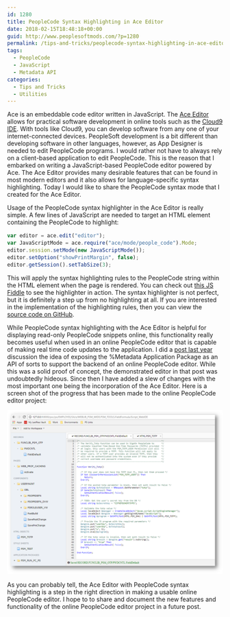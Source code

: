 ```yaml
---
id: 1280
title: PeopleCode Syntax Highlighting in Ace Editor
date: 2018-02-15T18:48:18+00:00
guid: http://www.peoplesoftmods.com/?p=1280
permalink: /tips-and-tricks/peoplecode-syntax-highlighting-in-ace-editor/
tags:
  - PeopleCode
  - JavaScript
  - Metadata API
categories:
  - Tips and Tricks
  - Utilities
---
```


Ace is an embeddable code editor written in JavaScript. The [Ace Editor](https://ace.c9.io/) allows for practical software development in online tools such as the [Cloud9 IDE](https://c9.io). 
With tools like Cloud9, you can develop software from any one of your internet-connected devices. PeopleSoft development is a bit different than developing software in other languages, however, as App 
Designer is needed to edit PeopleCode programs. I would rather not have to always rely on a client-based application to edit PeopleCode. This is the reason that I embarked on writing a JavaScript-based 
PeopleCode editor powered by Ace. The Ace Editor provides many desirable features that can be found in most modern editors and it also allows for language-specific syntax highlighting. Today I would 
like to share the PeopleCode syntax mode that I created for the Ace Editor.

Usage of the PeopleCode syntax highlighter in the Ace Editor is really simple. A few lines of JavaScript are needed to target an HTML element containing the PeopleCode to highlight:

```js
var editor = ace.edit("editor");
var JavaScriptMode = ace.require("ace/mode/people_code").Mode;
editor.session.setMode(new JavaScriptMode());
editor.setOption("showPrintMargin", false);
editor.getSession().setTabSize(3);
```

This will apply the syntax highlighting rules to the PeopleCode string within the HTML element when the page is rendered. You can check out [this JS Fiddle](https://jsfiddle.net/coltonfischer/fr5h63ha/) 
to see the highlighter in action. The syntax highlighter is not perfect, but it is definitely a step up from no highlighting at all. If you are interested in the implementation of the highlighting rules, then you can 
view the [source code on GitHub](https://github.com/coltonfischer/PeopleCode-Ace-Editor).

While PeopleCode syntax highlighting with the Ace Editor is helpful for displaying read-only PeopleCode snippets online, this functionality really becomes useful when used in an online PeopleCode editor 
that is capable of making real time code updates to the application. I did a [post last year](/tips-and-tricks/online-peoplecode-editor-project/) discussion the idea of 
exposing the %Metadata Application Package as an API of sorts to support the backend of an online PeopleCode editor. While this was a solid proof of concept, the demonstrated editor in that post was 
undoubtedly hideous. Since then I have added a slew of changes with the most important one being the incorporation of the Ace Editor. Here is a screen shot of the progress that has been made to the 
online PeopleCode editor project:

[1]: /assets/images/2018/02/Online_PeopleCode_Editor.png
[![Online PeopleCode Editor][1]][1]

As you can probably tell, the Ace Editor with PeopleCode syntax highlighting is a step in the right direction in making a usable online PeopleCode editor. I hope to to share and document the new 
features and functionality of the online PeopleCode editor project in a future post.